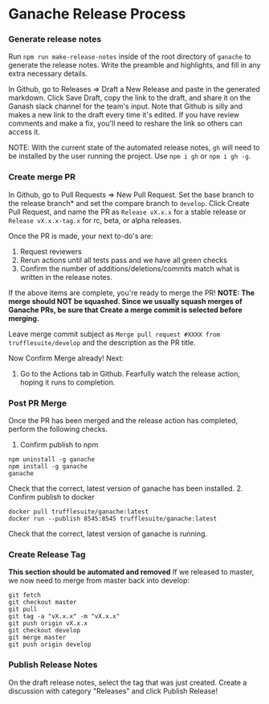 # Ganache Release Process

### Generate release notes

Run `npm run make-release-notes` inside of the root directory of `ganache` to generate the release notes. Write the preamble and highlights, and fill in any extra necessary details.

In Github, go to Releases => Draft a New Release and paste in the generated markdown. Click Save Draft, copy the link to the draft, and share it on the Ganash slack channel for the team's input. Note that Github is silly and makes a new link to the draft every time it's edited. If you have review comments and make a fix, you'll need to reshare the link so others can access it.

NOTE: With the current state of the automated release notes, `gh` will need to be installed by the user running the project. Use `npm i gh` or `npm i gh -g`.

### Create merge PR

In Github, go to Pull Requests => New Pull Request. Set the base branch to the release branch\* and set the compare branch to `develop`. Click Create Pull Request, and name the PR as `Release vX.x.x` for a stable release or `Release vX.x.x-tag.x` for rc, beta, or alpha releases.

Once the PR is made, your next to-do's are:

1.  Request reviewers
1.  Rerun actions until all tests pass and we have all green checks
1.  Confirm the number of additions/deletions/commits match what is written in the release notes.

If the above items are complete, you're ready to merge the PR!
**NOTE: The merge should NOT be squashed. Since we usually squash merges of Ganache PRs, be sure that Create a merge commit is selected before merging.**

Leave merge commit subject as `Merge pull request #XXXX from trufflesuite/develop` and the description as the PR title.

Now Confirm Merge already! Next:

1. Go to the Actions tab in Github. Fearfully watch the release action, hoping it runs to completion.

### Post PR Merge

Once the PR has been merged and the release action has completed, perform the following checks.

1. Confirm publish to npm

```console
npm uninstall -g ganache
npm install -g ganache
ganache
```

Check that the correct, latest version of ganache has been installed. 2. Confirm publish to docker

```console
docker pull trufflesuite/ganache:latest
docker run --publish 8545:8545 trufflesuite/ganache:latest
```

Check that the correct, latest version of ganache is running.

### Create Release Tag

**This section should be automated and removed**
If we released to master, we now need to merge from master back into develop:

```console
git fetch
git checkout master
git pull
git tag -a "vX.x.x" -m "vX.x.x"
git push origin vX.x.x
git checkout develop
git merge master
git push origin develop
```

### Publish Release Notes

On the draft release notes, select the tag that was just created.
Create a discussion with category "Releases" and click Publish Release!
